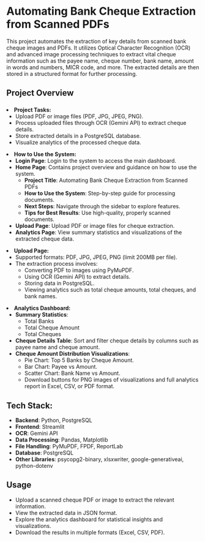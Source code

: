 

# Automating Bank Cheque Extraction from Scanned PDFs

This project automates the extraction of key details from scanned bank cheque images and PDFs. It utilizes Optical Character Recognition (OCR) and advanced image processing techniques to extract vital cheque information such as the payee name, cheque number, bank name, amount in words and numbers, MICR code, and more. The extracted details are then stored in a structured format for further processing.

## Project Overview



### <ul>
  <li><strong>Project Tasks:</strong>
    <ul>
      <li>Upload PDF or image files (PDF, JPG, JPEG, PNG).</li>
      <li>Process uploaded files through OCR (Gemini API) to extract cheque details.</li>
      <li>Store extracted details in a PostgreSQL database.</li>
      <li>Visualize analytics of the processed cheque data.</li>
    </ul>
  </li>

  <li><strong>How to Use the System:</strong>
    <ul>
      <li><strong>Login Page</strong>: Login to the system to access the main dashboard.</li>
      <li><strong>Home Page</strong>: Contains project overview and guidance on how to use the system.
        <ul>
          <li><strong>Project Title</strong>: Automating Bank Cheque Extraction from Scanned PDFs</li>
          <li><strong>How to Use the System</strong>: Step-by-step guide for processing documents.</li>
          <li><strong>Next Steps</strong>: Navigate through the sidebar to explore features.</li>
          <li><strong>Tips for Best Results</strong>: Use high-quality, properly scanned documents.</li>
        </ul>
      </li>
      <li><strong>Upload Page</strong>: Upload PDF or image files for cheque extraction.</li>
      <li><strong>Analytics Page</strong>: View summary statistics and visualizations of the extracted cheque data.</li>
    </ul>
  </li>

  <li><strong>Upload Page:</strong>
    <ul>
      <li>Supported formats: PDF, JPG, JPEG, PNG (limit 200MB per file).</li>
      <li>The extraction process involves:
        <ul>
          <li>Converting PDF to images using PyMuPDF.</li>
          <li>Using OCR (Gemini API) to extract details.</li>
          <li>Storing data in PostgreSQL.</li>
          <li>Viewing analytics such as total cheque amounts, total cheques, and bank names.</li>
        </ul>
      </li>
    </ul>
  </li>

  <li><strong>Analytics Dashboard:</strong>
    <ul>
      <li><strong>Summary Statistics</strong>:
        <ul>
          <li>Total Banks</li>
          <li>Total Cheque Amount</li>
          <li>Total Cheques</li>
        </ul>
      </li>
      <li><strong>Cheque Details Table</strong>: Sort and filter cheque details by columns such as payee name and cheque amount.</li>
      <li><strong>Cheque Amount Distribution Visualizations</strong>:
        <ul>
          <li>Pie Chart: Top 5 Banks by Cheque Amount.</li>
          <li>Bar Chart: Payee vs Amount.</li>
          <li>Scatter Chart: Bank Name vs Amount.</li>
          <li>Download buttons for PNG images of visualizations and full analytics report in Excel, CSV, or PDF format.</li>
        </ul>
      </li>
    </ul>
  </li>
</ul>

## Tech Stack:
<ul>
  <li><strong>Backend</strong>: Python, PostgreSQL</li>
  <li><strong>Frontend</strong>: Streamlit</li>
  <li><strong>OCR</strong>: Gemini API</li>
  <li><strong>Data Processing</strong>: Pandas, Matplotlib</li>
  <li><strong>File Handling</strong>: PyMuPDF, FPDF, ReportLab</li>
  <li><strong>Database</strong>: PostgreSQL</li>
  <li><strong>Other Libraries</strong>: psycopg2-binary, xlsxwriter, google-generativeai, python-dotenv</li>
</ul>



## Usage

<ul>
  <li>Upload a scanned cheque PDF or image to extract the relevant information.</li>
  <li>View the extracted data in JSON format.</li>
  <li>Explore the analytics dashboard for statistical insights and visualizations.</li>
  <li>Download the results in multiple formats (Excel, CSV, PDF).</li>
</ul>




